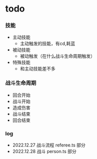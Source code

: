 # todo
### 技能
- 主动技能
  - 主动触发的技能，有cd,耗蓝
- 被动技能
  - 被动触发（在什么战斗生命周期触发）
- 特殊技能
  - 和主动技能差不多

### 战斗生命周期
- 回合开始
- 战斗开始
- 造成伤害
- 战斗结束
- 回合结束


### log
- 2022.12.27 战斗流程 referee.ts 部分
- 2022.12.28 战斗 person.ts 部分